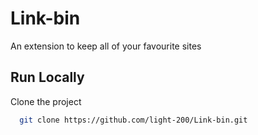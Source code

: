 
# Link-bin
An extension to keep all of your favourite sites


## Run Locally

Clone the project

```bash
  git clone https://github.com/light-200/Link-bin.git
```

  